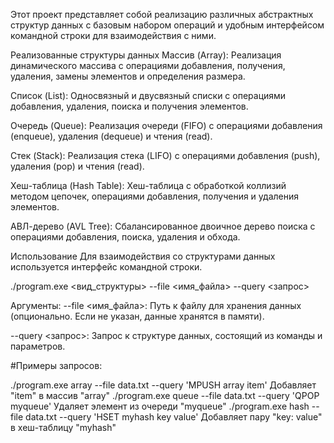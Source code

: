 
Этот проект представляет собой реализацию различных абстрактных структур данных с базовым набором операций и удобным интерфейсом командной строки для взаимодействия с ними.

Реализованные структуры данных
Массив (Array): Реализация динамического массива с операциями добавления, получения, удаления, замены элементов и определения размера.

Список (List): Односвязный и двусвязный списки с операциями добавления, удаления, поиска и получения элементов.

Очередь (Queue): Реализация очереди (FIFO) с операциями добавления (enqueue), удаления (dequeue) и чтения (read).

Стек (Stack): Реализация стека (LIFO) с операциями добавления (push), удаления (pop) и чтения (read).

Хеш-таблица (Hash Table): Хеш-таблица с обработкой коллизий методом цепочек, операциями добавления, получения и удаления элементов.

АВЛ-дерево (AVL Tree): Сбалансированное двоичное дерево поиска с операциями добавления, поиска, удаления и обхода.

Использование
Для взаимодействия со структурами данных используется интерфейс командной строки.

./program.exe <вид_структуры> --file <имя_файла> --query <запрос>

Аргументы:
--file <имя_файла>: Путь к файлу для хранения данных (опционально. Если не указан, данные хранятся в памяти).

--query <запрос>:  Запрос к структуре данных, состоящий из команды и параметров.


#Примеры запросов:

./program.exe array --file data.txt --query 'MPUSH array item'   Добавляет "item" в массив "array"
./program.exe queue --file data.txt --query 'QPOP myqueue'        Удаляет элемент из очереди "myqueue"
./program.exe hash --file data.txt --query 'HSET myhash key value'  Добавляет пару "key: value" в хеш-таблицу "myhash"

